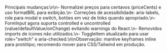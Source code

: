Principais mudanças:\n\n- Normalizei preços para centavos (priceCents) e uso formatBRL para exibição.\n- Correções de acessibilidade: aria-labels, role para modal e switch, botões em vez de links quando apropriado.\n- FormInput agora suporta controlled e uncontrolled (value/defaultValue/onChange) evitando warnings do React.\n- Removidos imports de ícones não utilizados.\n- ToggleItem atualizado para usar role=\"switch\" e aria-checked.\n\nObservação: mantive keyframes inline para protótipo; recomendo mover para CSS/Tailwind em produção.